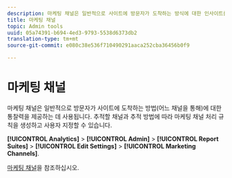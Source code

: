 ```yaml
---
description: 마케팅 채널은 일반적으로 사이트에 방문자가 도착하는 방식에 대한 인사이트를 제공하는 데 사용됩니다. 추적할 채널과 추적 방법에 따라 마케팅 채널 처리 규칙을 생성하고 사용자 지정할 수 있습니다.
title: 마케팅 채널
topic: Admin tools
uuid: 05a74391-b694-4ed3-9793-5538d6373db2
translation-type: tm+mt
source-git-commit: e080c38e536f710490291aaca252cba36456b0f9

---
```



# 마케팅 채널

마케팅 채널은 일반적으로 방문자가 사이트에 도착하는 방법(어느 채널을 통해)에 대한 통찰력을 제공하는 데 사용됩니다. 추적할 채널과 추적 방법에 따라 마케팅 채널 처리 규칙을 생성하고 사용자 지정할 수 있습니다.

**[!UICONTROL Analytics]** > **[!UICONTROL Admin]** > **[!UICONTROL Report Suites]** > **[!UICONTROL Edit Settings]** > **[!UICONTROL Marketing Channels]**.

[마케팅 채널](/help/components/c-marketing-channels/mc-analyze/analyze-mc.md)을 참조하십시오.
